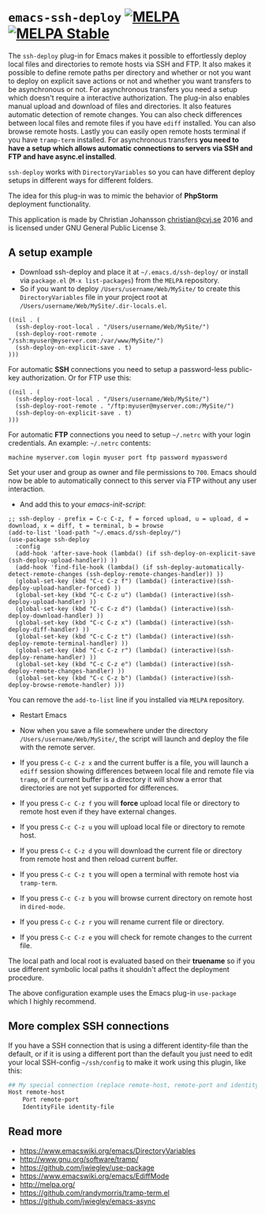 # `emacs-ssh-deploy` [![MELPA](http://melpa.org/packages/ssh-deploy-badge.svg)](http://melpa.org/#/ssh-deploy) [![MELPA Stable](http://stable.melpa.org/packages/ssh-deploy-badge.svg)](http://stable.melpa.org/#/ssh-deploy)

The `ssh-deploy` plug-in for Emacs makes it possible to effortlessly deploy local files and directories to remote hosts via SSH and FTP. It also makes it possible to define remote paths per directory and whether or not you want to deploy on explicit save actions or not and whether you want transfers to be asynchronous or not. For asynchronous transfers you need a setup which doesn't require a interactive authorization. The plug-in also enables manual upload and download of files and directories. It also features automatic detection of remote changes. You can also check differences between local files  and remote files if you have `ediff` installed. You can also browse remote hosts. Lastly you can easily open remote hosts terminal if you have `tramp-term` installed. For asynchronous transfers **you need to have a setup which allows automatic connections to servers via SSH and FTP and have async.el installed**.

`ssh-deploy` works with `DirectoryVariables` so you can have different deploy setups in different ways for different folders.

The idea for this plug-in was to mimic the behavior of **PhpStorm** deployment functionality.

This application is made by Christian Johansson <christian@cvj.se> 2016 and is licensed under GNU General Public License 3.


## A setup example

* Download ssh-deploy and place it at `~/.emacs.d/ssh-deploy/` or install via `package.el` (`M-x list-packages`) from the `MELPA` repository.
* So if you want to deploy `/Users/username/Web/MySite/` to create this `DirectoryVariables` file in your project root at `/Users/username/Web/MySite/.dir-locals.el`.

``` emacs-lisp
((nil . (
  (ssh-deploy-root-local . "/Users/username/Web/MySite/")
  (ssh-deploy-root-remote . "/ssh:myuser@myserver.com:/var/www/MySite/")
  (ssh-deploy-on-explicit-save . t)
)))
```
For automatic **SSH** connections you need to setup a password-less public-key authorization.
Or for FTP use this:

``` emacs-lisp
((nil . (
  (ssh-deploy-root-local . "/Users/username/Web/MySite/")
  (ssh-deploy-root-remote . "/ftp:myuser@myserver.com:/MySite/")
  (ssh-deploy-on-explicit-save . t)
)))
```
For automatic **FTP** connections you need to setup `~/.netrc` with your login credentials. An example:
`~/.netrc` contents:

``` shell
machine myserver.com login myuser port ftp password mypassword
```
Set your user and group as owner and file permissions to `700`. Emacs should now be able to automatically connect to this server via FTP without any user interaction.

* And add this to your *emacs-init-script*:

``` elisp
;; ssh-deploy - prefix = C-c C-z, f = forced upload, u = upload, d = download, x = diff, t = terminal, b = browse
(add-to-list 'load-path "~/.emacs.d/ssh-deploy/")
(use-package ssh-deploy
  :config
  (add-hook 'after-save-hook (lambda() (if ssh-deploy-on-explicit-save (ssh-deploy-upload-handler)) ))
  (add-hook 'find-file-hook (lambda() (if ssh-deploy-automatically-detect-remote-changes (ssh-deploy-remote-changes-handler)) ))
  (global-set-key (kbd "C-c C-z f") (lambda() (interactive)(ssh-deploy-upload-handler-forced) ))
  (global-set-key (kbd "C-c C-z u") (lambda() (interactive)(ssh-deploy-upload-handler) ))
  (global-set-key (kbd "C-c C-z d") (lambda() (interactive)(ssh-deploy-download-handler) ))
  (global-set-key (kbd "C-c C-z x") (lambda() (interactive)(ssh-deploy-diff-handler) ))
  (global-set-key (kbd "C-c C-z t") (lambda() (interactive)(ssh-deploy-remote-terminal-handler) ))
  (global-set-key (kbd "C-c C-z r") (lambda() (interactive)(ssh-deploy-rename-handler) ))
  (global-set-key (kbd "C-c C-z e") (lambda() (interactive)(ssh-deploy-remote-changes-handler) ))
  (global-set-key (kbd "C-c C-z b") (lambda() (interactive)(ssh-deploy-browse-remote-handler) )))
```

You can remove the `add-to-list` line if you installed via `MELPA` repository.

* Restart Emacs

* Now when you save a file somewhere under the directory `/Users/username/Web/MySite/`, the script will launch and deploy the file with the remote server.
* If you press `C-c C-z x` and the current buffer is a file, you will launch a `ediff` session showing differences between local file and remote file via `tramp`, or if current buffer is a directory it will show a error that directories are not yet supported for differences.
* If you press `C-c C-z f` you will **force** upload local file or directory to remote host even if they have external changes.
* If you press `C-c C-z u` you will upload local file or directory to remote host.
* If you press `C-c C-z d` you will download the current file or directory from remote host and then reload current buffer.
* If you press `C-c C-z t` you will open a terminal with remote host via `tramp-term`.
* If you press `C-c C-z b` you will browse current directory on remote host in `dired-mode`.
* If you press `C-c C-z r` you will rename current file or directory.
* If you press `C-c C-z e` you will check for remote changes to the current file.

The local path and local root is evaluated based on their **truename** so if you use different symbolic local paths it shouldn't affect the deployment procedure.

The above configuration example uses the Emacs plug-in `use-package` which I highly recommend.

## More complex SSH connections

If you have a SSH connection that is using a different identity-file than the default, or if it is using a different port than the default you just need to edit your local SSH-config `~/ssh/config` to make it work using this plugin, like this:

``` bash
## My special connection (replace remote-host, remote-port and identity-file with your values)
Host remote-host
    Port remote-port
    IdentityFile identity-file
```

## Read more
* <https://www.emacswiki.org/emacs/DirectoryVariables>
* <http://www.gnu.org/software/tramp/>
* <https://github.com/jwiegley/use-package>
* <https://www.emacswiki.org/emacs/EdiffMode>
* <http://melpa.org/>
* <https://github.com/randymorris/tramp-term.el>
* <https://github.com/jwiegley/emacs-async>
